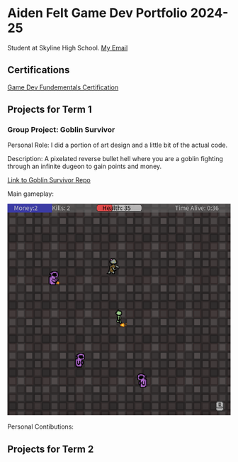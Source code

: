 # Aiden Felt Game Dev Portfolio 2024-25
Student at Skyline High School.
[My Email](mailto:aiden.m.felt@gmail.com)

## Certifications
[Game Dev Fundementals Certification](https://github.com/AidenFelt/Game-Dev-I-Portfolio/blob/main/docs/Aiden%20Felt_Game%20Development%20Fundamentals.pdf)
## Projects for Term 1
### Group Project: Goblin Survivor
Personal Role: I did a portion of art design and a little bit of the actual code.

 Description: A pixelated reverse bullet hell where you are a goblin fighting through an infinite dugeon to gain points and money.
 
 [Link to Goblin Survivor Repo](https://github.com/Masterpaul562/gamedevteam3)

 Main gameplay: 

 ![Goblin Survivor Gameplay](https://github.com/AidenFelt/Game-Dev-I-Portfolio/blob/main/docs/GoblinSurvivorGamplaySceeny.png)

 Personal Contibutions:
 


## Projects for Term 2


